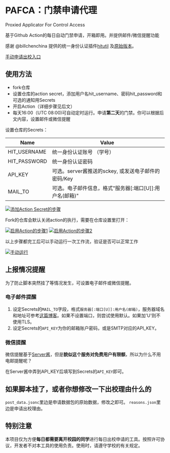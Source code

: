 # PAFCA：门禁申请代理

Proxied Applicator For Control Access

基于Github Action的每日自动门禁申请，开箱即用。并提供邮件/微信提醒功能

感谢 @billchenchina 提供的统一身份认证插件[hitutil](https://github.com/billchenchina/hitutil)
                          及[原始版本](https://github.com/billchenchina/cxsq)。

[手动申请出校入口](https://xg.hit.edu.cn/zhxy-xgzs/xg_mobile/xsCxsq/editCxsq)

## 使用方法

- fork仓库
- 设置仓库的action secret，添加用户名hit_username、密码hit_password和可选的通知用Secrets
- 开启Action（详细步骤见后文）
- 每天16:00（UTC 08:00)可自动定时运行。申请**第二天**的门禁。你可以根据后文内容，设置邮件或微信提醒

设置仓库的Secrets：

| Name          | Value                                |
| ------------- | ------------------------------------ |
| HIT_USERNAME      | 统一身份认证账号 （学号）        |
| HIT_PASSWORD      | 统一身份认证密码                 |
| API_KEY       | 可选。server酱推送的sckey, 或发送电子邮件的密码/Key      |
| MAIL_TO       | 可选。电子邮件信息，格式"服务器[:端口[U]]:用户名(邮箱)"                   |

[![添加Action Secret的步骤](https://z3.ax1x.com/2021/04/27/g9Q1s0.png)](https://imgtu.com/i/g9Q1s0)

Fork的仓库会默认关闭action的执行，需要在仓库设置里打开：

[![启用Action的步骤1](https://z3.ax1x.com/2021/04/27/g9QMzn.png)](https://imgtu.com/i/g9QMzn)
[![启用Action的步骤2](https://z3.ax1x.com/2021/04/27/g9QlMq.png)](https://imgtu.com/i/g9QlMq)

以上步骤都完工后可以手动运行一次工作流，验证是否可以正常工作

[![手动运行](https://z3.ax1x.com/2021/04/27/g9QKRs.png)](https://imgtu.com/i/g9QKRs)

## 上报情况提醒

为了防止脚本突然挂了等情况发生，可设置电子邮件或微信提醒。

### 电子邮件提醒

1. 设定Secrets的`MAIL_TO`字段，格式`服务器[:端口[U]]:用户名(邮箱)`，服务器域名和地址可参考[这篇博客](https://blog.csdn.net/zhangge3663/article/details/104293945/)。如果不设置端口，则尝试使用默认。如果加'U'则不使用TLS。
2. 设定Secrets的`API_KEY`为你的邮箱账户密码，或是SMTP对应的API_KEY。

### 微信提醒

微信提醒基于[Server酱](http://sc.ftqq.com/)，但是**貌似这个服务对免费用户有限额**，所以为什么不用电邮提醒呢？

在Server酱中弄到API_KEY后填写到Secrets的`API_KEY`即可。

## 如果脚本挂了，或者你想修改一下出校理由什么的

`post_data.jsonc`里边是申请数据包的原始数据，修改之即可。
`reasons.json`里边是申请出校理由。

## 特别注意

本项目仅为方便**每日都需要离开校园的同学**进行每日出校申请的工具。按照许可协议，开发者不对本工具的使用负责。使用时，请遵守学校的有关规定。
